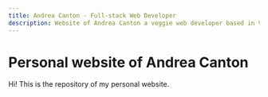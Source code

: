 ```yaml
---
title: Andrea Canton - Full-stack Web Developer
description: Website of Andrea Canton a veggie web developer based in Verona
---
```


# Personal website of Andrea Canton

Hi! This is the repository of my personal website.
